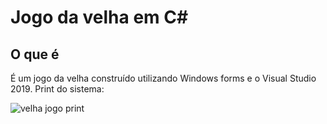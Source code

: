 # Jogo da velha em C#
## O que é
É um jogo da velha construído utilizando Windows forms e o Visual Studio 2019.
Print do sistema:

![velha jogo print](https://user-images.githubusercontent.com/50678427/141701096-2d5c78e2-5034-482e-be12-89b9935115bd.jpg)

